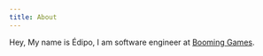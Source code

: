```yaml
---
title: About
---
```


Hey, My name is Édipo, I am software engineer at [Booming Games](https://booming-games.com/).
